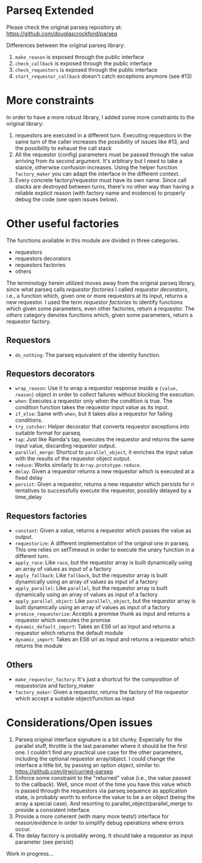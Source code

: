 # Parseq Extended

Please check the original parseq repository at: https://github.com/douglascrockford/parseq

Differences between the original parseq library:

1. `make_reason` is exposed through the public interface
1. `check_callback` is exposed through the public interface
1. `check_requestors` is exposed through the public interface
1. `start_requestor_callback` doesn't catch exceptions anymore (see #13)

# More constraints

In order to have a more robust library, I added some more constraints to the original library:

1. requestors are executed in a different turn. Executing requestors in the same turn of the caller increases the possibility of issues like #13, and the possibility to exhaust the call stack
1. All the requestor (config) parameters must be passed through the value arriving from its second argument. It's arbitrary but I need to take a stance, otherwise confusion increases. Using the helper function `factory_maker` you can adapt the interface in the different context.
1. Every concrete factory/requestor must have its own name. Since call stacks are destroyed between turns, there's no other way than having a reliable explicit reason (with factory name and evidence) to properly debug the code (see open issues below).


# Other useful factories
The functions available in this module are divided in three categories.

- requestors
- requestors decorators
- requestors factories
- others

The terminology herein utilized moves away from the original parseq library, since what parseq calls _requestor factories_ I called _requestor decorators_, i.e., a function which, given one or more requestors at its input, returns a new requestor. I used the term _requestor factories_ to identify functions which given some parameters, even other factories, return a requestor.
The _others_ category denotes functions which, given some parameters, return a requestor factory.

## Requestors

- `do_nothing`: The parseq equivalent of the identity function.

## Requestors decorators

- `wrap_reason`: Use it to wrap a requestor response inside a `{value, reason}` object in order to collect failures without blocking the execution.
- `when`: Executes a requestor only when the condition is true. The condition function takes the requestor input value as its input.
- `if_else`: Same with `when`, but it takes also a requestor for failing conditions.
- `try_catcher`: Helper decorator that converts requestor exceptions into suitable format for parseq.
- `tap`: Just like Ramda's tap, executes the requestor and returns the same input value, discarding requestor output.
- `parallel_merge`: Shortcut to `parallel_object`, it enriches the input value with the results of the requestor object output.
- `reduce`: Works similarly to `Array.prototype.reduce`.
- `delay`: Given a requestor returns a new requestor which is executed at a fixed delay
- `persist`: Given a requestor, returns a new requestor which persists for n tentatives to successfully execute the requestor, possibly delayed by a time_delay

## Requestors factories

- `constant`: Given a value, returns a requestor which passes the value as output.
- `requestorize`: A different implementation of the original one in parseq. This one relies on setTimeout in order to execute the unary function in a different turn.
- `apply_race`: Like `race`, but the requestor array is built dynamically using an array of values as input of a factory
- `apply_fallback`: Like `fallback`, but the requestor array is built dynamically using an array of values as input of a factory
- `apply_parallel`: Like `parallel`, but the requestor array is built dynamically using an array of values as input of a factory
- `apply_parallel_object`: Like `parallel\_object`, but the requestor array is built dynamically using an array of values as input of a factory
- `promise_requestorize`: Accepts a promise thunk as input and returns a requestor which executes the promise
- `dynamic_default_import`: Takes an ES6 url as input and returns a requestor which returns the default module
- `dynamic_import`: Takes an ES6 url as input and returns a requestor which returns the module

## Others

- `make_requestor_factory`: It's just a shortcut for the composition of requestorize and factory\_maker
- `factory_maker`: Given a requestor, returns the factory of the requestor which accept a suitable object/function as input

# Considerations/Open issues

1. Parseq original interface signature is a bit clunky. Expecially for the parallel stuff, throttle is the last parameter where it should be the first one. I couldn't find any practical use case for the other parameters, including the optional requestor array/object.  I could change the interface a little bit, by passing an option object, similar to: https://github.com/jlrwi/curried-parseq
1. Enforce some constraint to the "returned" value (i.e., the value passed to the callback). Well, since most of the time you have this value which is passed through the requestors via parseq.sequence as application state, is probably worth to enforce the value to be a an object (being the array a special case). And resorting to parallel\_object/parallel\_merge to provide a consistent interface.
1. Provide a more coherent (with many more tests!) interface for reason/evidence in order to simplify debug operations where errors occur.
1. The delay factory is probably wrong. It should take a requestor as input parameter (see persist)

Work in progress...
